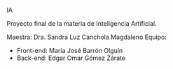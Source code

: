 IA

Proyecto final de la materia de Inteligencia Artificial.

Maestra: Dra. Sandra Luz Canchola Magdaleno
Equipo:
 - Front-end: María José Barrón Olguín
 - Back-end: Edgar Omar Gómez Zárate
